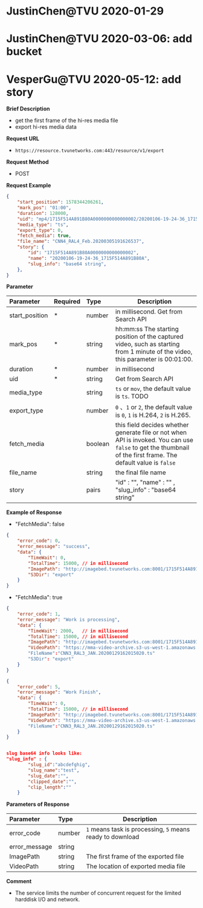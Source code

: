 # JustinChen@TVU 2020-01-29
# JustinChen@TVU 2020-03-06: add bucket 
# VesperGu@TVU 2020-05-12: add story 


**Brief Description** 

- get the first frame of the hi-res media file
- export hi-res media data

**Request URL** 
- `https://resource.tvunetworks.com:443/resource/v1/export`
  
**Request Method**
- POST 

**Request Example**

```JSON
{
	"start_position": 1578344206261,
	"mark_pos": "01:00",
	"duration": 128000,
	"uid": "mp4/1715F514A891B80A0000000000000002/20200106-19-24-36_1715F514A891B80A0000000000000002_938531849D11D411_a6aafadb-f126-4ae5-87c6-4ac6caba6325/1/stream.mpd",
	"media_type": "ts",
	"export_type": 0,
	"fetch_media": true,
	"file_name": "CNN4_RAL4_Feb.20200305191626537",
	"story": {
		"id": "1715F514A891B80A0000000000000002",
		"name": "20200106-19-24-36_1715F514A891B80A",
		"slug_info": "base64 string",
	},
}

```

**Parameter** 

|Parameter|Required|Type|Description|
|:----    |:---|:----- |-----   |
|start_position |\*  |number | in millisecond. Get from Search API 
|mark_pos |\*  |string | hh:mm:ss The starting position of the captured video, such as starting from 1 minute of the video, this parameter is 00:01:00.
|duration |\*  |number | in millisecond 
|uid |\*  |string | Get from Search API 
|media_type |  |string | `ts` or `mov`, the default value is `ts`. TODO
|export_type |  |number | `0` 、`1` or `2`, the default value is `0`, `1` is H.264, `2` is H.265.
|fetch_media |  |boolean | this field decides whether generate file or not when API is invoked. You can use `false` to get the thumbnail of the first frame. The default value is `false`
|file_name |  |string | the final file name
|story |  |pairs | "id" : "", "name" : "" , "slug_info" : "base64 string"

**Example of Response**

- "FetchMedia": false
```JSON
{
	"error_code": 0,
	"error_message": "success",
	"data": {
		"TimeWait": 0,
		"TotalTime": 15000, // in millisecond
		"ImagePath": "http://imagebed.tvunetworks.com:8001/1715F514A891B80A0000000000000002/1715F514A891B80A0000000000000002_20200106-19-24-36_1715F514A891B80A0000000000000002_938531849D11D411_a6aafadb-f126-4ae5-87c6-4ac6caba6325_1578344206261_128000.jpg",
		"S3Dir": "export"
	}
}
```

- "FetchMedia": true
```JSON
{
	"error_code": 1,
	"error_message": "Work is processing",
	"data": {
		"TimeWait": 2000,	// in millisecond
		"TotalTime": 15000, // in millisecond
		"ImagePath": "http://imagebed.tvunetworks.com:8001/1715F514A891B80A0000000000000002/1715F514A891B80A0000000000000002_20200106-19-24-36_1715F514A891B80A0000000000000002_938531849D11D411_a6aafadb-f126-4ae5-87c6-4ac6caba6325_1578344206261_128000.jpg",
		"VideoPath": "https://mma-video-archive.s3-us-west-1.amazonaws.com/export/CNN3_RAL3_JAN.20200129162015020.ts"
		"FileName":"CNN3_RAL3_JAN.20200129162015020.ts"
		"S3Dir": "export"
	}
}
```

```JSON
{
	"error_code": 5,
	"error_message": "Work Finish",
	"data": {
		"TimeWait": 0,
		"TotalTime": 15000, // in millisecond
		"ImagePath": "http://imagebed.tvunetworks.com:8001/1715F514A891B80A0000000000000002/1715F514A891B80A0000000000000002_20200106-19-24-36_1715F514A891B80A0000000000000002_938531849D11D411_a6aafadb-f126-4ae5-87c6-4ac6caba6325_1578344206261_128000.jpg",
		"VideoPath": "https://mma-video-archive.s3-us-west-1.amazonaws.com/export/CNN3_RAL3_JAN.20200129162015020.ts"
		"FileName":"CNN3_RAL3_JAN.20200129162015020.ts"
	}
}


slug base64 info looks like:
"slug_info" : {
    	"slug_id":"abcdefghig",
    	"slug_name":"test",
    	"slug_date":"",
    	"clipped_date":"",
    	"clip_length":""
	}
```

**Parameters of Response** 

|Parameter|Type|Description|
|:-----  |:-----|----- |
|error_code |number  | `1` means task is processing, `5` means ready to download |
|error_message |string  | |
|ImagePath |string  | The first frame of the exported file |
|VideoPath |string  | The location of exported media file |

**Comment** 

- The service limits the number of concurrent request for the limited harddisk I/O and network.
        
